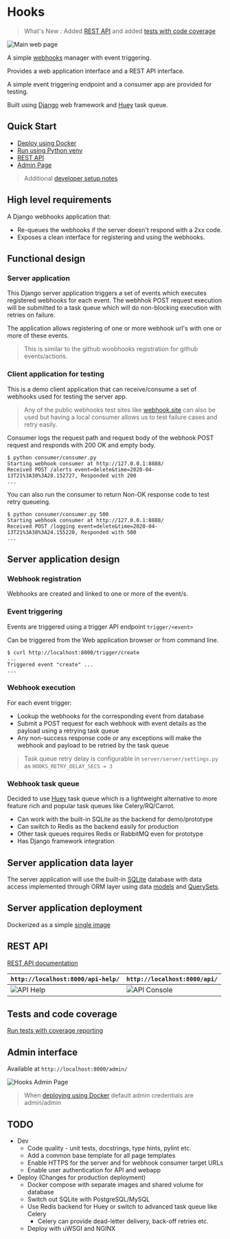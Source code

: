 # Hooks

> What's New : Added [REST API](docs/api.md) and added [tests with code coverage](docs/tests.md)

![Main web page](docs/screenshots/webhook-app.png)

A simple [webhooks](https://en.wikipedia.org/wiki/Webhook) manager with event  triggering.

Provides a web application interface and a REST API interface.

A simple event triggering endpoint and a consumer app are provided for testing.

Built using [Django](https://www.djangoproject.com) web framework and [Huey](https://huey.readthedocs.io/en/latest/)
task queue.

## Quick Start

- [Deploy using Docker](docs/docker.md)
- [Run using Python venv](docs/python-venv.md)
- [REST API](docs/api.md)
- [Admin Page](#admin-interface)

> Additional [developer setup notes](docs/developer-notes.md)

## High level requirements

A Django webhooks application that:
 - Re-queues the webhooks if the server doesn't respond with a 2xx code.
 - Exposes a clean interface for registering and using the webhooks.

## Functional design

### Server application

This Django server application triggers a set of events which executes registered webhooks for each event.
The webhhok POST request execution will be submitted to a task queue which will do non-blocking execution with
retries on failure.

The application allows registering of one or more webhook url's with one or more of these events.

> This is similar to the github woobhooks registration for github events/actions.

### Client application for testing

This is a demo client application that can receive/consume a set of webhooks used for testing the server app.

> Any of the public webhooks test sites like [webhook.site](https://webhook.site) can also be used but having a local
>consumer allows us to test failure cases and retry easily.

Consumer logs the request path and request body of the webhook POST request and responds with 200 OK and empty body.

```shell script
$ python consumer/consumer.py
Starting webhook consumer at http://127.0.0.1:8888/
Received POST /alerts event=delete&time=2020-04-13T21%3A30%3A28.152727, Responded with 200
...
```

You can also run the consumer to return Non-OK response code to test retry queueing.

```shell script
$ python consumer/consumer.py 500
Starting webhook consumer at http://127.0.0.1:8888/
Received POST /logging event=delete&time=2020-04-13T21%3A38%3A24.155220, Responded with 500
...
```

## Server application design

### Webhook registration

Webhooks are created and linked to one or more of the event/s.

### Event triggering

Events are triggered using a trigger API endpoint `trigger/<event>`

Can be triggered from the Web application browser or from command line.

```shell script
$ curl http://localhost:8000/trigger/create
...
Triggered event "create" ...
...
```

### Webhook execution

For each event trigger:
 - Lookup the webhooks for the corresponding event from database
 - Submit a POST request for each webhook with event details as the payload using a retrying task queue
 - Any non-success response code or any exceptions will make the webhook and payload to be retried by the task queue

> Task queue retry delay is configurable in `server/server/settings.py` as `HOOKS_RETRY_DELAY_SECS = 3`

### Webhook task queue

Decided to use [Huey](https://huey.readthedocs.io/en/latest/) task queue which is a lightweight alternative to more
feature rich and popular task queues like Celery/RQ/Carrot.

- Can work with the built-in SQLite as the backend for demo/prototype
- Can switch to Redis as the backend easily for production
- Other task queues requires Redis or RabbitMQ even for prototype
- Has Django framework integration

## Server application data layer

The server application will use the built-in [SQLite](https://www.sqlite.org/index.html) database with data access
implemented through ORM layer using data [models](https://docs.djangoproject.com/en/3.0/topics/db/models/) and
[QuerySets](https://docs.djangoproject.com/en/3.0/ref/models/querysets/#django.db.models.query.QuerySet).

## Server application deployment

Dockerized as a simple [single image](docker.md)

## REST API

[REST API documentation](docs/api.md)


| `http://localhost:8000/api-help/` | `http://localhost:8000/api/` |
| --- | --- |
| ![API Help](docs/screenshots/api-help.png) |  ![API Console](docs/screenshots/api-console.png) |


## Tests and code coverage

[Run tests with coverage reporting](docs/tests.md)

## Admin interface

Available at `http://localhost:8000/admin/`

![Hooks Admin Page](docs/screenshots/admin-console.png)

> When [deploying using Docker](docs/docker.md) default admin credentials are admin/admin

## TODO

- Dev
  - Code quality - unit tests, docstrings, type hints, pylint etc.
  - Add a common base template for all page templates
  - Enable HTTPS for the server and for webhook consumer target URLs
  - Enable user authentication for API and webapp
- Deploy (Changes for production deployment)
  - Docker compose with separate images and shared volume for database
  - Switch out SQLite with PostgreSQL/MySQL
  - Use Redis backend for Huey or switch to advanced task queue like Celery
    - Celery can provide dead-letter delivery, back-off retries etc.
  - Deploy with uWSGI and NGINX

